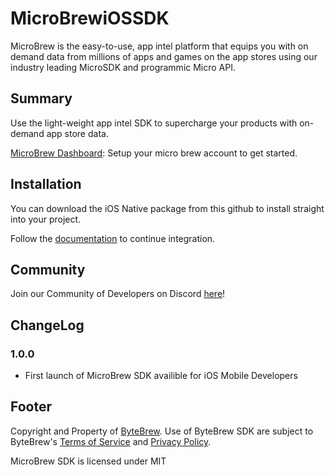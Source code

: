 # MicroBrewiOSSDK
 MicroBrew is the easy-to-use, app intel platform that equips you with on demand data from millions of apps and games on the app stores using our industry leading MicroSDK and programmic Micro API.

 ## Summary
 Use the light-weight app intel SDK to supercharge your products with on-demand app store data.

 [MicroBrew Dashboard](https://microdash.bytebrew.io): Setup your micro brew account to get started.

 ## Installation
 You can download the iOS Native package from this github to install straight into your project.

 Follow the [documentation](https://microdocs.bytebrew.io/sdk/ios) to continue integration.



 ## Community
 Join our Community of Developers on Discord [here](https://discord.gg/sAp4f3tJte)! 


 ## ChangeLog
 ### 1.0.0
 - First launch of MicroBrew SDK availible for iOS Mobile Developers




## Footer
Copyright and Property of [ByteBrew](https://bytebrew.io). Use of ByteBrew SDK are subject to ByteBrew's [Terms of Service](https://microdocs.bytebrew.io/termsservice#MicroBrewSection) and [Privacy Policy](https://microdocs.bytebrew.io/privacypolicy).

MicroBrew SDK is licensed under MIT
